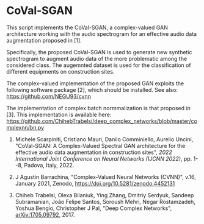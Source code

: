 # CoVal-SGAN
This script implements the CoVal-SGAN, a complex-valued GAN architecture working with the audio spectrogram for an effective audio data augmentation proposed in [1].

Specifically, the proposed CoVal-SGAN is used to generate new synthetic spectrogram to augment audio data of the more problematic among the considered class. The augemnted dataset is used for the classification of different equipments on construction sites.

The complex-valued implementation of the proposed GAN exploits the following software package [2], which should be installed. See also: https://github.com/NEGU93/cvnn

The implementation of complex batch normmalization is that proposed in [3]. This implementation is available here: https://github.com/ChihebTrabelsi/deep_complex_networks/blob/master/complexnn/bn.py

1. Michele Scarpiniti, Cristiano Mauri, Danilo Comminiello, Aurelio Uncini, "CoVal-SGAN: A Complex-Valued Spectral GAN architecture for the effective audio data augmentation in construction sites", *2022 International Joint Conference on Neural Networks (IJCNN 2022)*, pp. 1--8, Padova, Italy, 2022.

2. J Agustin Barrachina, "Complex-Valued Neural Networks (CVNN)", v.16, January 2021, Zenodo, https://doi.org/10.5281/zenodo.4452131

3. Chiheb Trabelsi, Olexa Bilaniuk, Ying Zhang, Dmitriy Serdyuk, Sandeep Subramanian, João Felipe Santos, Soroush Mehri, Negar Rostamzadeh, Yoshua Bengio, Christopher J Pal, "Deep Complex Networks", [arXiv:1705.09792](https://arxiv.org/abs/1705.09792), 2017.
